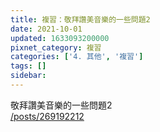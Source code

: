 ```yaml
---
title: 複習：敬拜讚美音樂的一些問題2
date: 2021-10-01
updated: 1633093200000
pixnet_category: 複習
categories: ['4. 其他', '複習']
tags: []
sidebar: 
---
```


<p>敬拜讚美音樂的一些問題2<br/>
<a href="/posts/269192212" target="_blank">/posts/269192212</a></p>
<p> </p>
